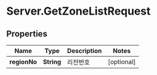 # Server.GetZoneListRequest

## Properties
Name | Type | Description | Notes
------------ | ------------- | ------------- | -------------
**regionNo** | **String** | 리전번호 | [optional] 


